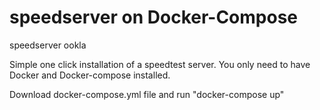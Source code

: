 # speedserver on Docker-Compose
speedserver ookla

Simple one click installation of a speedtest server. You only need to have Docker and Docker-compose installed.

Download docker-compose.yml file and run "docker-compose up"


